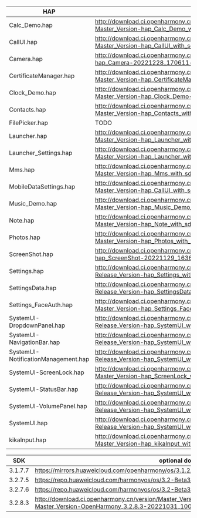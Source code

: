 | HAP | permanent archive addresses |
| - | - |
| Calc_Demo.hap | http://download.ci.openharmony.cn/version/Master_Version/hap_Calc_Demo_with_sdk/20230519_180102/version-Master_Version-hap_Calc_Demo_with_sdk-20230519_180102-hap_Calc_Demo_with_sdk.tar.gz |
| CallUI.hap | http://download.ci.openharmony.cn/version/Master_Version/hap_CallUI_with_sdk/20230321_210506/version-Master_Version-hap_CallUI_with_sdk-20230321_210506-hap_CallUI_with_sdk.tar.gz |
| Camera.hap | http://download.ci.openharmony.cn/version/Master_Version/hap_Camera/20221228_170611/version-Master_Version-hap_Camera-20221228_170611-hap_Camera.tar.gz |
| CertificateManager.hap | http://download.ci.openharmony.cn/version/Master_Version/hap_CertificateManager_with_sdk/20230425_203505/version-Master_Version-hap_CertificateManager_with_sdk-20230425_203505-hap_CertificateManager_with_sdk.tar.gz |
| Clock_Demo.hap | http://download.ci.openharmony.cn/version/Master_Version/hap_Clock_Demo/20221213_094140/version-Master_Version-hap_Clock_Demo-20221213_094140-hap_Clock_Demo.tar.gz |
| Contacts.hap | http://download.ci.openharmony.cn/version/Master_Version/hap_Contacts_with_sdk/20230425_111538/version-Master_Version-hap_Contacts_with_sdk-20230425_111538-hap_Contacts_with_sdk.tar.gz |
| FilePicker.hap | TODO | http://download.ci.openharmony.cn/version/Master_Version/hap_FilePicker_with_sdk/20230426_153237/version-Master_Version-hap_FilePicker_with_sdk-20230426_153237-hap_FilePicker_with_sdk.tar.gz |
| Launcher.hap | http://download.ci.openharmony.cn/version/Master_Version/hap_Launcher_with_sdk/20230425_194620/version-Master_Version-hap_Launcher_with_sdk-20230425_194620-hap_Launcher_with_sdk.tar.gz |
| Launcher_Settings.hap | http://download.ci.openharmony.cn/version/Master_Version/hap_Launcher_with_sdk/20230425_194620/version-Master_Version-hap_Launcher_with_sdk-20230425_194620-hap_Launcher_with_sdk.tar.gz |
| Mms.hap | http://download.ci.openharmony.cn/version/Master_Version/hap_Mms_with_sdk/20230223_154757/version-Master_Version-hap_Mms_with_sdk-20230223_154757-hap_Mms_with_sdk.tar.gz |
| MobileDataSettings.hap | http://download.ci.openharmony.cn/version/Master_Version/hap_CallUI_with_sdk/20230321_210506/version-Master_Version-hap_CallUI_with_sdk-20230321_210506-hap_CallUI_with_sdk.tar.gz |
| Music_Demo.hap | http://download.ci.openharmony.cn/version/Master_Version/hap_Music_Demo_with_sdk/20230523_204842/version-Master_Version-hap_Music_Demo_with_sdk-20230523_204842-hap_Music_Demo_with_sdk.tar.gz |
| Note.hap | http://download.ci.openharmony.cn/version/Master_Version/hap_Note_with_sdk/20230510_200422/version-Master_Version-hap_Note_with_sdk-20230510_200422-hap_Note_with_sdk.tar.gz |
| Photos.hap | http://download.ci.openharmony.cn/version/Master_Version/hap_Photos_with_sdk/20230530_174154/version-Master_Version-hap_Photos_with_sdk-20230530_174154-hap_Photos_with_sdk.tar.gz |
| ScreenShot.hap | http://download.ci.openharmony.cn/version/Master_Version/hap_ScreenShot/20221129_163631/version-Master_Version-hap_ScreenShot-20221129_163631-hap_ScreenShot.tar.gz |
| Settings.hap | http://download.ci.openharmony.cn/version/Release_Version/hap_Settings_with_sdk/20230613_114541/version-Release_Version-hap_Settings_with_sdk-20230613_114541-hap_Settings_with_sdk.tar.gz |
| SettingsData.hap | http://download.ci.openharmony.cn/version/Release_Version/hap_SettingsData_with_sdk/20230317_101418/version-Release_Version-hap_SettingsData_with_sdk-20230317_101418-hap_SettingsData_with_sdk.tar.gz |
| Settings_FaceAuth.hap | http://download.ci.openharmony.cn/version/Master_Version/hap_Settings_FaceAuth/20221213_094607/version-Master_Version-hap_Settings_FaceAuth-20221213_094607-hap_Settings_FaceAuth.tar.gz |
| SystemUI-DropdownPanel.hap | http://download.ci.openharmony.cn/version/Release_Version/hap_SystemUI_with_sdk/20230508_214729/version-Release_Version-hap_SystemUI_with_sdk-20230508_214729-hap_SystemUI_with_sdk.tar.gz |
| SystemUI-NavigationBar.hap | http://download.ci.openharmony.cn/version/Release_Version/hap_SystemUI_with_sdk/20230508_214729/version-Release_Version-hap_SystemUI_with_sdk-20230508_214729-hap_SystemUI_with_sdk.tar.gz |
| SystemUI-NotificationManagement.hap | http://download.ci.openharmony.cn/version/Release_Version/hap_SystemUI_with_sdk/20230508_214729/version-Release_Version-hap_SystemUI_with_sdk-20230508_214729-hap_SystemUI_with_sdk.tar.gz |
| SystemUI-ScreenLock.hap | http://download.ci.openharmony.cn/version/Master_Version/hap_ScreenLock_with_sdk/20230410_112556/version-Master_Version-hap_ScreenLock_with_sdk-20230410_112556-hap_ScreenLock_with_sdk.tar.gz |
| SystemUI-StatusBar.hap | http://download.ci.openharmony.cn/version/Release_Version/hap_SystemUI_with_sdk/20230508_214729/version-Release_Version-hap_SystemUI_with_sdk-20230508_214729-hap_SystemUI_with_sdk.tar.gz |
| SystemUI-VolumePanel.hap | http://download.ci.openharmony.cn/version/Release_Version/hap_SystemUI_with_sdk/20230508_214729/version-Release_Version-hap_SystemUI_with_sdk-20230508_214729-hap_SystemUI_with_sdk.tar.gz |
| SystemUI.hap | http://download.ci.openharmony.cn/version/Release_Version/hap_SystemUI_with_sdk/20230508_214729/version-Release_Version-hap_SystemUI_with_sdk-20230508_214729-hap_SystemUI_with_sdk.tar.gz |
| kikaInput.hap | http://download.ci.openharmony.cn/version/Master_Version/hap_kikaInput_with_sdk/20230223_154243/version-Master_Version-hap_kikaInput_with_sdk-20230223_154243-hap_kikaInput_with_sdk.tar.gz |

| SDK | optional download urls |
| - | - |
| 3.1.7.7 | https://mirrors.huaweicloud.com/openharmony/os/3.1.2/sdk-patch/ohos-sdk-full.tar.gz |
| 3.2.7.5 | https://repo.huaweicloud.com/harmonyos/os/3.2-Beta3/ohos-sdk-windows_linux-full.tar.gz |
| 3.2.7.6 | https://repo.huaweicloud.com/harmonyos/os/3.2-Beta3/sdk-patch/ohos-sdk-full.tar.gz |
| 3.2.8.3 | http://download.ci.openharmony.cn/version/Master_Version/OpenHarmony_3.2.8.3/20221031_100640/version-Master_Version-OpenHarmony_3.2.8.3-20221031_100640-ohos-sdk-full.tar.gz |
